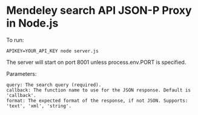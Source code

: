 Mendeley search API JSON-P Proxy in Node.js
===

To run:

    APIKEY=YOUR_API_KEY node server.js

The server will start on port 8001 unless process.env.PORT is specified.

Parameters:

    query: The search query (required).
    callback: The function name to use for the JSON response. Default is 'callback'.
    format: The expected format of the response, if not JSON. Supports: 'text', 'xml', 'string'.
